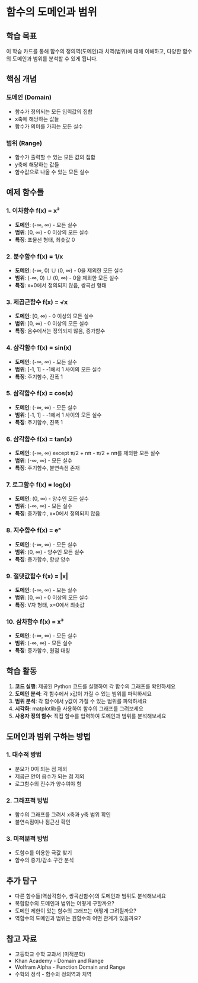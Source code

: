 # 함수의 도메인과 범위

## 학습 목표
이 학습 카드를 통해 함수의 정의역(도메인)과 치역(범위)에 대해 이해하고, 다양한 함수의 도메인과 범위를 분석할 수 있게 됩니다.

## 핵심 개념

### 도메인 (Domain)
- 함수가 정의되는 모든 입력값의 집합
- x축에 해당하는 값들
- 함수가 의미를 가지는 모든 실수

### 범위 (Range)
- 함수가 출력할 수 있는 모든 값의 집합
- y축에 해당하는 값들
- 함수값으로 나올 수 있는 모든 실수

## 예제 함수들

### 1. 이차함수 f(x) = x²
- **도메인**: (-∞, ∞) - 모든 실수
- **범위**: [0, ∞) - 0 이상의 모든 실수
- **특징**: 포물선 형태, 최솟값 0

### 2. 분수함수 f(x) = 1/x
- **도메인**: (-∞, 0) ∪ (0, ∞) - 0을 제외한 모든 실수
- **범위**: (-∞, 0) ∪ (0, ∞) - 0을 제외한 모든 실수
- **특징**: x=0에서 정의되지 않음, 쌍곡선 형태

### 3. 제곱근함수 f(x) = √x
- **도메인**: [0, ∞) - 0 이상의 모든 실수
- **범위**: [0, ∞) - 0 이상의 모든 실수
- **특징**: 음수에서는 정의되지 않음, 증가함수

### 4. 삼각함수 f(x) = sin(x)
- **도메인**: (-∞, ∞) - 모든 실수
- **범위**: [-1, 1] - -1에서 1 사이의 모든 실수
- **특징**: 주기함수, 진폭 1

### 5. 삼각함수 f(x) = cos(x)
- **도메인**: (-∞, ∞) - 모든 실수
- **범위**: [-1, 1] - -1에서 1 사이의 모든 실수
- **특징**: 주기함수, 진폭 1

### 6. 삼각함수 f(x) = tan(x)
- **도메인**: (-∞, ∞) except π/2 + nπ - π/2 + nπ를 제외한 모든 실수
- **범위**: (-∞, ∞) - 모든 실수
- **특징**: 주기함수, 불연속점 존재

### 7. 로그함수 f(x) = log(x)
- **도메인**: (0, ∞) - 양수인 모든 실수
- **범위**: (-∞, ∞) - 모든 실수
- **특징**: 증가함수, x=0에서 정의되지 않음

### 8. 지수함수 f(x) = eˣ
- **도메인**: (-∞, ∞) - 모든 실수
- **범위**: (0, ∞) - 양수인 모든 실수
- **특징**: 증가함수, 항상 양수

### 9. 절댓값함수 f(x) = |x|
- **도메인**: (-∞, ∞) - 모든 실수
- **범위**: [0, ∞) - 0 이상의 모든 실수
- **특징**: V자 형태, x=0에서 최솟값

### 10. 삼차함수 f(x) = x³
- **도메인**: (-∞, ∞) - 모든 실수
- **범위**: (-∞, ∞) - 모든 실수
- **특징**: 증가함수, 원점 대칭

## 학습 활동

1. **코드 실행**: 제공된 Python 코드를 실행하여 각 함수의 그래프를 확인하세요
2. **도메인 분석**: 각 함수에서 x값이 가질 수 있는 범위를 파악하세요
3. **범위 분석**: 각 함수에서 y값이 가질 수 있는 범위를 파악하세요
4. **시각화**: matplotlib을 사용하여 함수의 그래프를 그려보세요
5. **사용자 정의 함수**: 직접 함수를 입력하여 도메인과 범위를 분석해보세요

## 도메인과 범위 구하는 방법

### 1. 대수적 방법
- 분모가 0이 되는 점 제외
- 제곱근 안이 음수가 되는 점 제외
- 로그함수의 진수가 양수여야 함

### 2. 그래프적 방법
- 함수의 그래프를 그려서 x축과 y축 범위 확인
- 불연속점이나 점근선 확인

### 3. 미적분적 방법
- 도함수를 이용한 극값 찾기
- 함수의 증가/감소 구간 분석

## 추가 탐구

- 다른 함수들(역삼각함수, 쌍곡선함수)의 도메인과 범위도 분석해보세요
- 복합함수의 도메인과 범위는 어떻게 구할까요?
- 도메인 제한이 있는 함수의 그래프는 어떻게 그려질까요?
- 역함수의 도메인과 범위는 원함수와 어떤 관계가 있을까요?

## 참고 자료

- 고등학교 수학 교과서 (미적분학)
- Khan Academy - Domain and Range
- Wolfram Alpha - Function Domain and Range
- 수학의 정석 - 함수의 정의역과 치역
